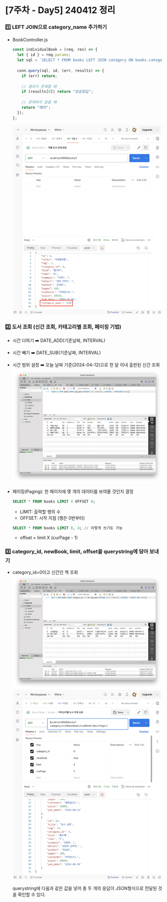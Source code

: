 # [7주차 - Day5] 240412 정리

### 1️⃣ LEFT JOIN으로 category_name 추가하기

- BookController.js

  ```javascript
  const individualBook = (req, res) => {
    let { id } = req.params;
    let sql = `SELECT * FROM books LEFT JOIN category ON books.category_id = category.id WHERE books.id = ?`;

    conn.query(sql, id, (err, results) => {
      if (err) return;

      // 결과가 존재할 때
      if (results[0]) return "성공응답";

      // 존재하지 않을 때
      return "에러";
    });
  };
  ```

  ![7-5-1](../img/7주차_img/7-5-1.png)

### 2️⃣ 도서 조회 (신간 조회, 카테고리별 조회, 페이징 기법)

- 시간 더하기 ➡️ DATE_ADD(기준날짜, INTERVAL)
- 시간 빼기 ➡️ DATE_SUB(기준날짜, INTERVAL)
- 시간 범위 설정 ➡️ 오늘 날짜 기준(2024-04-12)으로 한 달 이내 출판된 신간 조회
  ![7-5-2](../img/7주차_img/7-5-2.png)
- 페이징(Paging): 한 페이지에 몇 개의 데이터를 보여줄 것인지 결정

  ```sql
  SELECT * FROM books LIMIT 4 OFFSET 8;
  ```

  - LIMIT: 출력할 행의 수
  - OFFSET: 시작 지점 (행은 0번부터)

  ```sql
  SELECT * FROM books LIMIT 8, 4; // 이렇게 쓰기도 가능
  ```

  - offset = limit X (curPage - 1)

### 3️⃣ category_id, newBook, limit, offset을 querystring에 담아 보내기

- category_id=0이고 신간인 책 조회
  ![7-5-3](../img/7주차_img/7-5-3.png)
  ![7-5-4](../img/7주차_img/7-5-4.png)

  querystring에 다음과 같은 값을 넣어 총 두 개의 응답이 JSON형식으로 전달된 것을 확인할 수 있다.
